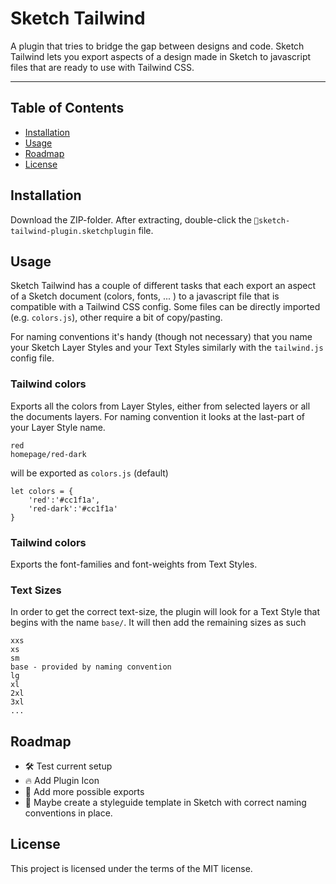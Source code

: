 # Sketch Tailwind

A plugin that tries to bridge the gap between designs and code. Sketch Tailwind lets you export aspects of a design made in Sketch to javascript files that are ready to use with Tailwind CSS.

--- 

## Table of Contents

- [Installation](#installation)
- [Usage](#usage)
- [Roadmap](#roadmap)
- [License](#license)

## Installation

Download the ZIP-folder. After extracting, double-click the `💎sketch-tailwind-plugin.sketchplugin` file. 

## Usage

Sketch Tailwind has a couple of different tasks that each export an aspect of a Sketch document (colors, fonts, ... ) to a javascript file that is compatible with a Tailwind CSS config. Some files can be directly imported (e.g. `colors.js`), other require a bit of copy/pasting. 

For naming conventions it's handy (though not necessary) that you name your Sketch Layer Styles and your Text Styles similarly with the `tailwind.js` config file.

### Tailwind colors

Exports all the colors from Layer Styles, either from selected layers or all the documents layers. For naming convention it looks at the last-part of your Layer Style name.

```
red
homepage/red-dark
```
will be exported as `colors.js` (default)

```
let colors = {
    'red':'#cc1f1a',
    'red-dark':'#cc1f1a'
}
```

### Tailwind colors

Exports the font-families and font-weights from Text Styles. 

### Text Sizes
In order to get the correct text-size, the plugin will look for a Text Style that begins with the name `base/`. It will then add the remaining sizes as such

```
xxs
xs
sm
base - provided by naming convention
lg
xl
2xl
3xl
...
```

## Roadmap
- 🛠 Test current setup
- 🔥 Add Plugin Icon 
- 🚀 Add more possible exports
- 🎨 Maybe create a styleguide template in Sketch with correct naming conventions in place.

## License

This project is licensed under the terms of the MIT license.
